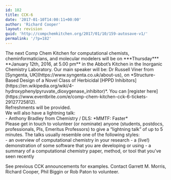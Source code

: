 ```yaml
---
id: 182
title: CCK-6
date: '2017-01-10T14:00:11+00:00'
author: 'Richard Cooper'
layout: revision
guid: 'http://compchemkitchen.org/2017/01/10/159-autosave-v1/'
permalink: '/?p=182'
---
```


<div>The next <span class="gmail-il">Comp</span> <span class="gmail-il">Chem</span> Kitchen for computational chemists, cheminformaticians, and molecular modelers will be on ***Thursday*** **January 12th, 2016, at 5.00 pm** in the Abbot’s Kitchen in the Inorganic Chemistry Laboratory. Our main speaker will be: Dr Russell Viner from [Syngenta, UK](https://www.syngenta.co.uk/about-us), on *Structure-Based Design of a Novel Class of Herbicidal [HPPD Inhibitors](https://en.wikipedia.org/wiki/4-hydroxyphenylpyruvate_dioxygenase_inhibitor)*. You can [register here](https://www.eventbrite.com/e/comp-chem-kitchen-cck-6-tickets-29127725812).

</div>Refreshments will be provided.

<div>We will also have a lightning talk:</div>- Anthony Bradley from Chemistry / DLS: *MMTF: Faster*

<div></div><div>Please get in touch to volunteer (or nominate) anyone (students, postdocs, professionals, PIs, Emeritus Professors) to give a “lightning talk” of up to 5 minutes. The talks usually resemble one of the following styles:</div>- an overview of computational chemistry in your research
- a (live!) demonstration of some software that you are developing or using
- a summary of a computational chemistry paper, method, or tool that you’ve seen recently

See previous CCK announcements for examples. Contact Garrett M. Morris, Richard Cooper, Phil Biggin or Rob Paton to volunteer.
